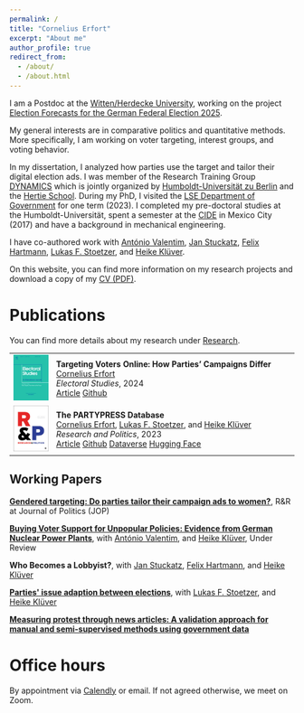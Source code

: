 ```yaml
---
permalink: /
title: "Cornelius Erfort"
excerpt: "About me"
author_profile: true
redirect_from: 
  - /about/
  - /about.html
---
```


I am a Postdoc at the [Witten/Herdecke University](https://www.uni-wh.de), working on the project [Election Forecasts for the German Federal Election 2025](https://zweitstimme.org/en/).

My general interests are in comparative politics and quantitative methods. More specifically, I am working on voter targeting, interest groups, and voting behavior.

In my dissertation, I analyzed how parties use the target and tailor their digital election ads. I was member of the Research Training Group [DYNAMICS](https://www.sowi.hu-berlin.de/en/dynamics/about-dynamics/about) which is jointly organized by [Humboldt-Universität zu Berlin](https://www.hu-berlin.de/en) and the [Hertie School](https://www.hertie-school.org/en/study/graduate-programmes/phd/phd-programmes/dynamics). During my PhD, I visited the [LSE Department of Government](https://www.lse.ac.uk/government) for one term (2023). I completed my pre-doctoral studies at the Humboldt-Universität, spent a semester at the [CIDE](https://www.cide.edu) in Mexico City (2017) and have a background in mechanical engineering.

I have co-authored work with [António Valentim](https://antoniovalentim.github.io), [Jan Stuckatz](https://www.janstuckatz.com), [Felix Hartmann](https://hartmannfelix.github.io), [Lukas F. Stoetzer](https://www.lukas-stoetzer.org), and [Heike Klüver](http://www.heike-kluever.com/).

On this website, you can find more information on my research projects and download a copy of my [CV (PDF)](/cv).

# Publications
You can find more details about my research under [Research](https://corneliuserfort.de/research/).

<table style="border:none">


<tr>
<td width="15%" style="border:none">
  <a href="https://doi.org/10.1016/j.electstud.2024.102872"><img src="/files/jelst.jpg"></a>

</td>
  <td style="border:none">
    <b>Targeting Voters Online: How Parties’ Campaigns Differ</b> <br>
    <a href="https://www.corneliuserfort.de">Cornelius Erfort</a> <br>
<i>Electoral Studies</i>, 2024 <br>
     <a href="https://doi.org/10.1016/j.electstud.2024.102872" class="btn btn-sm z-depth-0" role="button" rel="external nofollow noopener" target="_blank">Article</a>
                                        <a href="https://github.com/cornelius-erfort/targeting-voters-online" class="btn btn-sm z-depth-0" role="button" rel="external nofollow noopener" target="_blank">Github</a>
</td>
</tr>

<tr>
<td width="15%" style="border:none">
  <a href="https://doi.org/10.1177/20531680231183512"><img src="/files/57369_RAP.jpg"></a>

</td>
  <td style="border:none">
    <b>The PARTYPRESS Database</b> <br>
    <a href="https://www.corneliuserfort.de">Cornelius Erfort</a>, <a href="https://www.lukas-stoetzer.org">Lukas F. Stoetzer</a>, and <a href="http://www.heike-kluever.com">Heike Klüver</a> <br>
<i>Research and Politics</i>, 2023 <br>
     <a href="https://doi.org/10.1177/20531680231183512" class="btn btn-sm z-depth-0" role="button" rel="external nofollow noopener" target="_blank">Article</a>
                                        <a href="https://github.com/cornelius-erfort/partypress" class="btn btn-sm z-depth-0" role="button" rel="external nofollow noopener" target="_blank">Github</a>
                                        <a href="https://doi.org/10.7910/DVN/OINX7Q" class="btn btn-sm z-depth-0" role="button" rel="external nofollow noopener" target="_blank">Dataverse</a>
                                        <a href="https://huggingface.co/partypress/partypress-multilingual" class="btn btn-sm z-depth-0" role="button" rel="external nofollow noopener" target="_blank">Hugging Face</a>
</td>
</tr>

</table>

                                       
                                        
## Working Papers

**[Gendered targeting: Do parties tailor their campaign ads to women?](https://osf.io/5vs9b/)**, R&R at Journal of Politics (JOP) 

**[Buying Voter Support for Unpopular Policies: Evidence from German Nuclear Power Plants](https://osf.io/jnarh/)**, with [António Valentim](https://antoniovalentim.github.io), and [Heike Klüver](http://heike-kluever.com/), Under Review

**Who Becomes a Lobbyist?**, with [Jan Stuckatz](https://www.cbs.dk/en/research/departments-and-centres/department-of-international-economics-government-and-business/staff/jaegb), [Felix Hartmann](https://www.cbs.dk/en/research/departments-and-centres/department-of-international-economics-government-and-business/staff/fehaegb), and [Heike Klüver](http://heike-kluever.com/) 

**[Parties' issue adaption between elections](https://doi.org/10.31219/osf.io/6n3z4)**,  with [Lukas F. Stoetzer](http://lukas-stoetzer.org/), and [Heike Klüver](http://heike-kluever.com/)

**[Measuring protest through news articles: A validation approach for manual and semi-supervised methods using government data](https://osf.io/g9t8y/)**  



# Office hours
By appointment via [Calendly](https://calendly.com/cornelius-erfort/30min?back=1&month=2023-01) or email. If not agreed otherwise, we meet on Zoom.

<!----
<a class="twitter-timeline" data-lang="en" data-theme="light" href="https://twitter.com/cornelius_mer?ref_src=twsrc%5Etfw">Tweets by cornelius_mer</a> <script async src="https://platform.twitter.com/widgets.js" charset="utf-8"></script>






<div>
 <iframe src="https://en.wikipedia.org/w/api.php?feed=onthisday&action=featuredfeed&feedformat=rss"</iframe> </div>

--->
